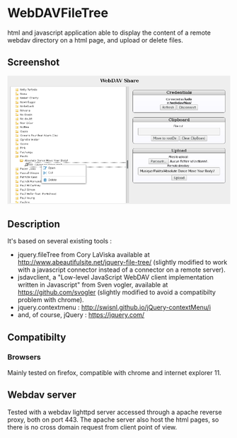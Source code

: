 # WebDAVFileTree
html and javascript application able to display the content of a remote webdav directory on a html page,
and upload or delete files.

## Screenshot

![Screen shot of WebDavShare interface](screenshot.png)

## Description

It's based on several existing tools :
 - jquery.fileTree from Cory LaViska available at http://www.abeautifulsite.net/jquery-file-tree/
(slightly modified to work with a javascript connector instead of a connector on a remote server).
 - jsdavclient, a "Low-level JavaScript WebDAV client implementation written in Javascript" from Sven vogler,
 available at https://github.com/svogler (slightly modified to avoid a compatibilty problem with chrome).
 - jquery.contextmenu : http://swisnl.github.io/jQuery-contextMenu/i 
 - and, of course, jQuery : https://jquery.com/

## Compatibilty
### Browsers
Mainly tested on firefox, compatible with chrome and internet explorer 11.

## Webdav server
Tested with a webdav lighttpd server accessed through a apache reverse proxy, both on port 443.
The apache server also host the html pages, so there is no cross domain request from client point of view.
